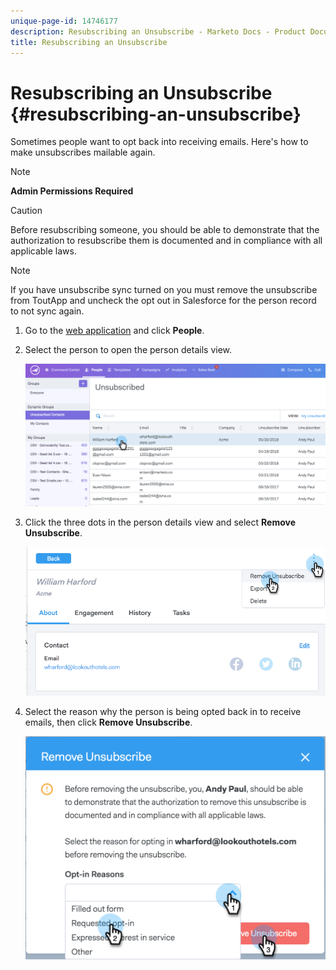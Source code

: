 ```yaml
---
unique-page-id: 14746177
description: Resubscribing an Unsubscribe - Marketo Docs - Product Documentation
title: Resubscribing an Unsubscribe
---
```


# Resubscribing an Unsubscribe {#resubscribing-an-unsubscribe}

Sometimes people want to opt back into receiving emails. Here's how to make unsubscribes mailable again.

>[!NOTE]
>
>**Admin Permissions Required**

>[!CAUTION]
>
>Before resubscribing someone, you should be able to demonstrate that the authorization to resubscribe them is documented and in compliance with all applicable laws.

>[!NOTE]
>
>If you have unsubscribe sync turned on you must remove the unsubscribe from ToutApp and uncheck the opt out in Salesforce for the person record to not sync again.

1. Go to the [web application](https://toutapp.com/login) and click **People**.

1. Select the person to open the person details view.

   ![](assets/two.png)

1. Click the three dots in the person details view and select **Remove Unsubscribe**.

   ![](assets/three.png)

1. Select the reason why the person is being opted back in to receive emails, then click **Remove Unsubscribe**.

   ![](assets/four.png)
